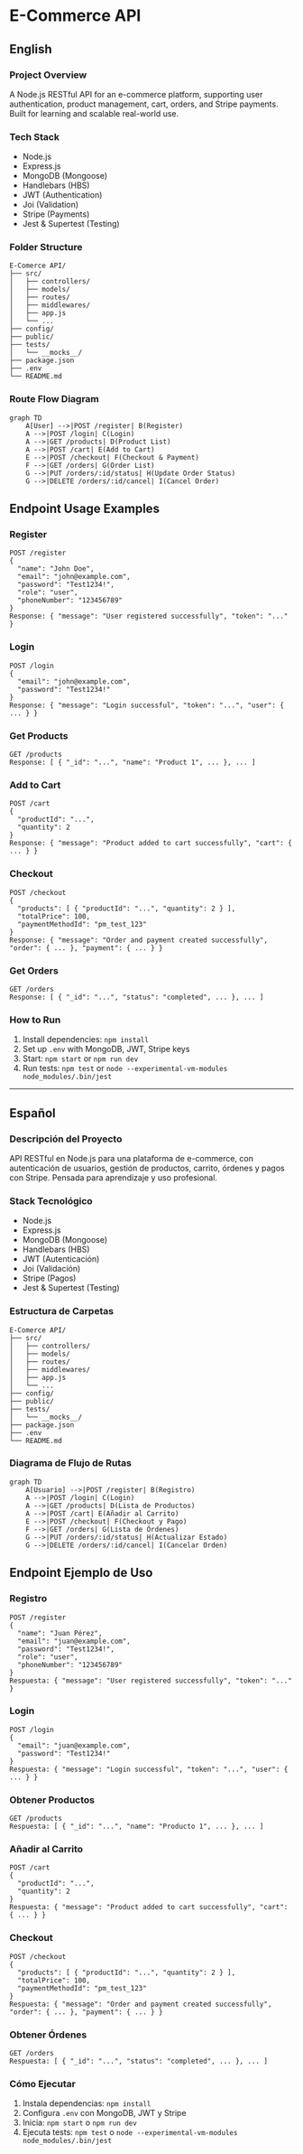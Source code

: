 # E-Commerce API

## English

### Project Overview
A Node.js RESTful API for an e-commerce platform, supporting user authentication, product management, cart, orders, and Stripe payments. Built for learning and scalable real-world use.

### Tech Stack
- Node.js
- Express.js
- MongoDB (Mongoose)
- Handlebars (HBS)
- JWT (Authentication)
- Joi (Validation)
- Stripe (Payments)
- Jest & Supertest (Testing)

### Folder Structure
```
E-Comerce API/
├── src/
│   ├── controllers/
│   ├── models/
│   ├── routes/
│   ├── middlewares/
│   ├── app.js
│   └── ...
├── config/
├── public/
├── tests/
│   └── __mocks__/
├── package.json
├── .env
└── README.md
```

### Route Flow Diagram

```mermaid
graph TD
    A[User] -->|POST /register| B(Register)
    A -->|POST /login| C(Login)
    A -->|GET /products| D(Product List)
    A -->|POST /cart| E(Add to Cart)
    E -->|POST /checkout| F(Checkout & Payment)
    F -->|GET /orders| G(Order List)
    G -->|PUT /orders/:id/status| H(Update Order Status)
    G -->|DELETE /orders/:id/cancel| I(Cancel Order)
```

## Endpoint Usage Examples

### Register
```
POST /register
{
  "name": "John Doe",
  "email": "john@example.com",
  "password": "Test1234!",
  "role": "user",
  "phoneNumber": "123456789"
}
Response: { "message": "User registered successfully", "token": "..." }
```

### Login
```
POST /login
{
  "email": "john@example.com",
  "password": "Test1234!"
}
Response: { "message": "Login successful", "token": "...", "user": { ... } }
```

### Get Products
```
GET /products
Response: [ { "_id": "...", "name": "Product 1", ... }, ... ]
```

### Add to Cart
```
POST /cart
{
  "productId": "...",
  "quantity": 2
}
Response: { "message": "Product added to cart successfully", "cart": { ... } }
```

### Checkout
```
POST /checkout
{
  "products": [ { "productId": "...", "quantity": 2 } ],
  "totalPrice": 100,
  "paymentMethodId": "pm_test_123"
}
Response: { "message": "Order and payment created successfully", "order": { ... }, "payment": { ... } }
```

### Get Orders
```
GET /orders
Response: [ { "_id": "...", "status": "completed", ... }, ... ]
```

### How to Run
1. Install dependencies: `npm install`
2. Set up `.env` with MongoDB, JWT, Stripe keys
3. Start: `npm start` or `npm run dev`
4. Run tests: `npm test` or `node --experimental-vm-modules node_modules/.bin/jest`

---

## Español

### Descripción del Proyecto
API RESTful en Node.js para una plataforma de e-commerce, con autenticación de usuarios, gestión de productos, carrito, órdenes y pagos con Stripe. Pensada para aprendizaje y uso profesional.

### Stack Tecnológico
- Node.js
- Express.js
- MongoDB (Mongoose)
- Handlebars (HBS)
- JWT (Autenticación)
- Joi (Validación)
- Stripe (Pagos)
- Jest & Supertest (Testing)

### Estructura de Carpetas
```
E-Comerce API/
├── src/
│   ├── controllers/
│   ├── models/
│   ├── routes/
│   ├── middlewares/
│   ├── app.js
│   └── ...
├── config/
├── public/
├── tests/
│   └── __mocks__/
├── package.json
├── .env
└── README.md
```

### Diagrama de Flujo de Rutas

```mermaid
graph TD
    A[Usuario] -->|POST /register| B(Registro)
    A -->|POST /login| C(Login)
    A -->|GET /products| D(Lista de Productos)
    A -->|POST /cart| E(Añadir al Carrito)
    E -->|POST /checkout| F(Checkout y Pago)
    F -->|GET /orders| G(Lista de Órdenes)
    G -->|PUT /orders/:id/status| H(Actualizar Estado)
    G -->|DELETE /orders/:id/cancel| I(Cancelar Orden)
```
## Endpoint Ejemplo de Uso

### Registro
```
POST /register
{
  "name": "Juan Pérez",
  "email": "juan@example.com",
  "password": "Test1234!",
  "role": "user",
  "phoneNumber": "123456789"
}
Respuesta: { "message": "User registered successfully", "token": "..." }
```

### Login
```
POST /login
{
  "email": "juan@example.com",
  "password": "Test1234!"
}
Respuesta: { "message": "Login successful", "token": "...", "user": { ... } }
```

### Obtener Productos
```
GET /products
Respuesta: [ { "_id": "...", "name": "Producto 1", ... }, ... ]
```

### Añadir al Carrito
```
POST /cart
{
  "productId": "...",
  "quantity": 2
}
Respuesta: { "message": "Product added to cart successfully", "cart": { ... } }
```

### Checkout
```
POST /checkout
{
  "products": [ { "productId": "...", "quantity": 2 } ],
  "totalPrice": 100,
  "paymentMethodId": "pm_test_123"
}
Respuesta: { "message": "Order and payment created successfully", "order": { ... }, "payment": { ... } }
```

### Obtener Órdenes
```
GET /orders
Respuesta: [ { "_id": "...", "status": "completed", ... }, ... ]
```

### Cómo Ejecutar
1. Instala dependencias: `npm install`
2. Configura `.env` con MongoDB, JWT y Stripe
3. Inicia: `npm start` o `npm run dev`
4. Ejecuta tests: `npm test` o `node --experimental-vm-modules node_modules/.bin/jest`
